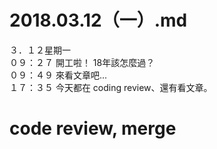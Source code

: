 # 2018.03.12（一）.md

３．１２星期一  
０９：２７ 開工啦！ 18年該怎麼過？  
０９：４９ 來看文章吧...  
１７：３５ 今天都在 coding review、還有看文章。  

# code review, merge 
